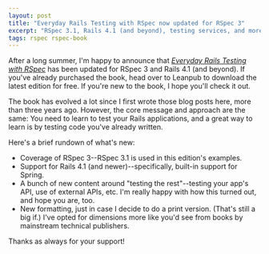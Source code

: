 ```yaml
---
layout: post
title: "Everyday Rails Testing with RSpec now updated for RSpec 3"
excerpt: "RSpec 3.1, Rails 4.1 (and beyond), testing services, and more: Here's what's new."
tags: rspec rspec-book
---
```


After a long summer, I'm happy to announce that *[Everyday Rails Testing with RSpec](https://leanpub.com/everydayrailsrspec)* has been updated for RSpec 3 and Rails 4.1 (and beyond). If you've already purchased the book, head over to Leanpub to download the latest edition for free. If you're new to the book, I hope you'll check it out.

The book has evolved a lot since I first wrote those blog posts here, more than three years ago. However, the core message and approach are the same: You need to learn to test your Rails applications, and a great way to learn is by testing code you've already written.

Here's a brief rundown of what's new:

- Coverage of RSpec 3--RSpec 3.1 is used in this edition's examples.
- Support for Rails 4.1 (and newer)--specifically, built-in support for Spring.
- A bunch of new content around "testing the rest"--testing your app's API, use of external APIs, etc. I'm really happy with how this turned out, and hope you are, too.
- New formatting, just in case I decide to do a print version. (That's still a big if.) I've opted for dimensions more like you'd see from books by mainstream technical publishers.

Thanks as always for your support!
